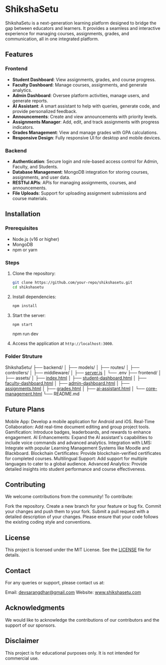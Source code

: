 # ShikshaSetu

ShikshaSetu is a next-generation learning platform designed to bridge the gap between educators and learners. It provides a seamless and interactive experience for managing courses, assignments, grades, and communication, all in one integrated platform.

## Features

### Frontend

- **Student Dashboard**: View assignments, grades, and course progress.
- **Faculty Dashboard**: Manage courses, assignments, and generate analytics.
- **Admin Dashboard**: Oversee platform activities, manage users, and generate reports.
- **AI Assistant**: A smart assistant to help with queries, generate code, and provide personalized feedback.
- **Announcements**: Create and view announcements with priority levels.
- **Assignments Manager**: Add, edit, and track assignments with progress indicators.
- **Grades Management**: View and manage grades with GPA calculations.
- **Responsive Design**: Fully responsive UI for desktop and mobile devices.

### Backend

- **Authentication**: Secure login and role-based access control for Admin, Faculty, and Students.
- **Database Management**: MongoDB integration for storing courses, assignments, and user data.
- **RESTful APIs**: APIs for managing assignments, courses, and announcements.
- **File Uploads**: Support for uploading assignment submissions and course materials.

## Installation

### Prerequisites

- Node.js (v16 or higher)
- MongoDB
- npm or yarn

### Steps

1. Clone the repository:

   ```bash
   git clone https://github.com/your-repo/shikshasetu.git
   cd shikshasetu
   ```

2. Install dependencies:

   ```bash
   npm install
   ```

3. Start the server:

   ```bash
   npm start
   ```

   npm run dev

4. Access the application at `http://localhost:3000`.

### Folder Struture

ShikshaSetu/
├── backend/
│ ├── models/
│ ├── routes/
│ ├── controllers/
│ ├── middleware/
│ ├── [server.js](http://_vscodecontentref_/0)
│ └── .env
├── frontend/
│ ├── assets/
│ ├── [index.html](http://_vscodecontentref_/1)
│ ├── [student-dashboard.html](http://_vscodecontentref_/2)
│ ├── [faculty-dashboard.html](http://_vscodecontentref_/3)
│ ├── [admin-dashboard.html](http://_vscodecontentref_/4)
│ ├── [assignments.html](http://_vscodecontentref_/5)
│ ├── [grades.html](http://_vscodecontentref_/6)
│ ├── [ai-assistant.html](http://_vscodecontentref_/7)
│ └── [core-management.html](http://_vscodecontentref_/8)
└── README.md

## Future Plans

Mobile App: Develop a mobile application for Android and iOS.
Real-Time Collaboration: Add real-time document editing and group project tools.
Gamification: Introduce badges, leaderboards, and rewards to enhance engagement.
AI Enhancements: Expand the AI assistant's capabilities to include voice commands and advanced analytics.
Integration with LMS: Integrate with popular Learning Management Systems like Moodle and Blackboard.
Blockchain Certificates: Provide blockchain-verified certificates for completed courses.
Multilingual Support: Add support for multiple languages to cater to a global audience.
Advanced Analytics: Provide detailed insights into student performance and course effectiveness.

## Contributing

We welcome contributions from the community! To contribute:

Fork the repository.
Create a new branch for your feature or bug fix.
Commit your changes and push them to your fork.
Submit a pull request with a detailed description of your changes.
Please ensure that your code follows the existing coding style and conventions.

## License

This project is licensed under the MIT License. See the [LICENSE](LICENSE) file for details.

## Contact

For any queries or support, please contact us at:

Email: devsarangdhar@gmail.com
Website: www.shikshasetu.com

## Acknowledgments

We would like to acknowledge the contributions of our contributors and the support of our sponsors.

## Disclaimer

This project is for educational purposes only. It is not intended for commercial use.

